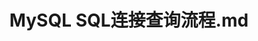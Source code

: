 ---
layout: post
title: MySQL SQL连接查询流程.md
categories: [MySQL]
description: MySQL
keywords: MySQL
mermaid: false
sequence: false
flow: false
mathjax: false
mindmap: false
mindmap2: false
---
